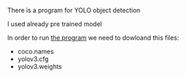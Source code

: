 There is a program for YOLO object detection

I used already pre trained model

In order to run [the program](https://github.com/AleksandrSidorin/YOLO_Computer_Vision/blob/master/yolo_object_detection.py.ipynb) we need to dowloand this files:

- coco.names
- yolov3.cfg
- yolov3.weights
